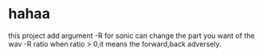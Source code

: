 # hahaa
this project add argument -R for sonic can change the part you want  of the wav 
-R ratio when ratio > 0,it means the forward,back adversely.
